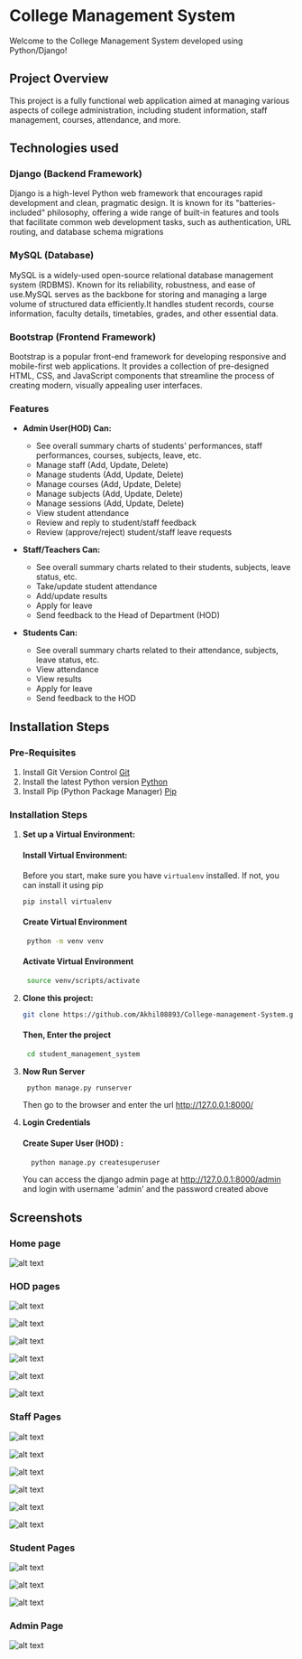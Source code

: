 # College Management System 

Welcome to the College Management System developed using Python/Django!

## Project Overview

This project is a fully functional web application aimed at managing various aspects of college administration, including student information, staff management, courses, attendance, and more.

## Technologies used
  ### Django (Backend Framework)
  Django is a high-level Python web framework that encourages rapid development and clean, pragmatic design. It is known for its "batteries-included" philosophy, offering a 
    wide range of built-in features and tools that facilitate common web development tasks, such as authentication, URL routing, and database schema migrations
  ### MySQL (Database)
  MySQL is a widely-used open-source relational database management system (RDBMS). Known for its reliability, robustness, and ease of use.MySQL serves as the backbone for storing and managing a large volume of structured data efficiently.It handles student records, course information, faculty details, timetables, grades, and other essential data.
### Bootstrap (Frontend Framework)
Bootstrap is a popular front-end framework for developing responsive and mobile-first web applications. It provides a collection of pre-designed HTML, CSS, and JavaScript components that streamline the process of creating modern, visually appealing user interfaces.

### Features

- **Admin User(HOD) Can:**
  - See overall summary charts of students' performances, staff performances, courses, subjects, leave, etc.
  - Manage staff (Add, Update, Delete)
  - Manage students (Add, Update, Delete)
  - Manage courses (Add, Update, Delete)
  - Manage subjects (Add, Update, Delete)
  - Manage sessions (Add, Update, Delete)
  - View student attendance
  - Review and reply to student/staff feedback
  - Review (approve/reject) student/staff leave requests

- **Staff/Teachers Can:**
  - See overall summary charts related to their students, subjects, leave status, etc.
  - Take/update student attendance
  - Add/update results
  - Apply for leave
  - Send feedback to the Head of Department (HOD)

- **Students Can:**
  - See overall summary charts related to their attendance, subjects, leave status, etc.
  - View attendance
  - View results
  - Apply for leave
  - Send feedback to the HOD

## Installation Steps

### Pre-Requisites

1. Install Git Version Control [Git](https://git-scm.com/)
2. Install the latest Python version [Python](https://www.python.org/downloads/)
3. Install Pip (Python Package Manager) [Pip](https://pip.pypa.io/en/stable/installing/)

### Installation Steps

1. **Set up a Virtual Environment:**

   #### Install Virtual Environment:
   
   Before you start, make sure you have `virtualenv` installed. If not, you can install it using pip
   ```bash
   pip install virtualenv
   ```
   #### Create Virtual Environment
    ```bash
     python -m venv venv
   ```
   #### Activate Virtual Environment
    ```bash
     source venv/scripts/activate
    ```
2.  **Clone this project:**
    ```bash
    git clone https://github.com/Akhil08893/College-management-System.git
    ```
    #### Then, Enter the project
    ```bash
     cd student_management_system
     ```
3. **Now Run Server**
    ```bash
     python manage.py runserver
    ```
    Then go to the browser and enter the url http://127.0.0.1:8000/
4. **Login Credentials**
    #### Create Super User (HOD) :
    ```bash
      python manage.py createsuperuser
     ```
    You can access the django admin page at http://127.0.0.1:8000/admin and login with username 'admin' and the  password created above

## Screenshots
### Home page
![alt text](https://imgur.com/YU9qJQw.png)

### HOD pages
![alt text](https://imgur.com/sHhbD2d.png)

![alt text](https://imgur.com/IBNNRLD.png)

![alt text](https://imgur.com/B1DrMH0.png)

![alt text](https://imgur.com/sWE3QSp.png)

![alt text](https://imgur.com/QbGaslF.png)

![alt text](https://imgur.com/hhUPLPG.png)


### Staff Pages

![alt text](https://imgur.com/qySVrQO.png)

![alt text](https://imgur.com/5yoeil7.png)

![alt text](https://imgur.com/Z0SFuDZ.png)

![alt text](https://imgur.com/rRVHRaO.png)

![alt text](https://imgur.com/HaH4ciJ.png)

![alt text](https://imgur.com/gbwqMvU.png)

### Student Pages

![alt text](https://imgur.com/3gNXfjW.png)

![alt text](https://imgur.com/YieV4Ve.png)

![alt text](https://imgur.com/wvJP2fT.png)

### Admin Page

![alt text](https://imgur.com/0iXYmIh.png)

























